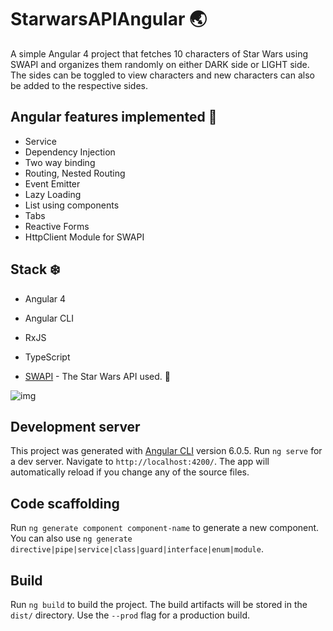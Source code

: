 # StarwarsAPIAngular :earth_asia:

A simple Angular 4 project that fetches 10 characters of Star Wars using SWAPI and organizes them randomly on either DARK side or LIGHT side.
The sides can be toggled to view characters and new characters can also be added to the respective sides.



## Angular features implemented :loudspeaker:
* Service
* Dependency Injection
* Two way binding
* Routing, Nested Routing
* Event Emitter
* Lazy Loading
* List using components
* Tabs
* Reactive Forms
* HttpClient Module for SWAPI

## Stack :snowflake:
* Angular 4
* Angular CLI
* RxJS
* TypeScript

* [SWAPI](https://swapi.co/) - The Star Wars API used. :space_invader:


![img](https://i.imgur.com/uZmjlcL.png)


## Development server
This project was generated with [Angular CLI](https://github.com/angular/angular-cli) version 6.0.5.
Run `ng serve` for a dev server. Navigate to `http://localhost:4200/`. The app will automatically reload if you change any of the source files.

## Code scaffolding

Run `ng generate component component-name` to generate a new component. You can also use `ng generate directive|pipe|service|class|guard|interface|enum|module`.

## Build

Run `ng build` to build the project. The build artifacts will be stored in the `dist/` directory. Use the `--prod` flag for a production build.

